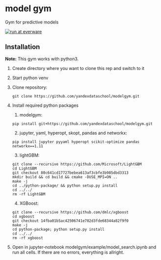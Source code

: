# model gym
Gym for predictive models

[![run at everware](https://img.shields.io/badge/run%20me-@everware-blue.svg?style=flat)](https://everware.ysda.yandex.net/hub/oauth_login?repourl=https://github.com/yandexdataschool/modelgym)


## Installation
**Note:** This gym works with python3.
1. Create directory where you want to clone this rep and switch to it
2. Start python venv
3. Clone repository:
    ```
    git clone https://github.com/yandexdataschool/modelgym.git
    ```
4. Install required python packages
    1. modelgym:
	```
	pip install git+https://github.com/yandexdataschool/modelgym.git
	```
    2. jupyter, yaml, hyperopt, skopt, pandas and networkx:

	```
	pip install jupyter pyyaml hyperopt scikit-optimize pandas networkx==1.11
	```
    3. lightGBM:
	```
	git clone --recursive https://github.com/Microsoft/LightGBM
	cd LightGBM
	git checkout 80c641cd17727bebea613af3cbfe3b985dbd3313
	mkdir build && cd build && cmake -DUSE_MPI=ON ..
	make -j
	cd ../python-package/ && python setup.py install
	cd ../../
	rm -rf LightGBM
	```
    4. XGBoost:
	```
	git clone --recursive https://github.com/dmlc/xgboost
	cd xgboost
	git checkout 14fba01b5ac42506741e702d3fde68344a82f9f0
	make -j
	cd python-package; python setup.py install
	cd ../../
	rm -rf xgboost
	```
5. Open in jupyter-notebook modelgym/example/model\_search.ipynb and run all cells. If there are no errors, everything is allright.
